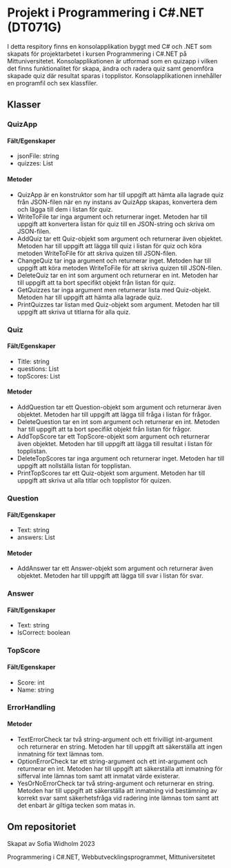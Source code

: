# Projekt i Programmering i C#.NET (DT071G)
I detta respitory finns en konsolapplikation byggt med C# och .NET som skapats för projektarbetet i kursen Programmering i C#.NET på Mittuniversitetet. 
Konsolapplikationen är utformad som en quizapp i vilken det finns funktionalitet för skapa, ändra och radera quiz samt genomföra skapade quiz där resultat sparas i topplistor. 
Konsolapplikationen innehåller en programfil och sex klassfiler.

## Klasser

### QuizApp ###
#### Fält/Egenskaper ####
- jsonFile: string
- quizzes: List<Quiz>
#### Metoder ####
- QuizApp är en konstruktor som har till uppgift att hämta alla lagrade quiz från JSON-filen när en ny instans av QuizApp skapas, konvertera dem och lägga till dem i listan för quiz.
- WriteToFile tar inga argument och returnerar inget. Metoden har till uppgift att konvertera listan för quiz till en JSON-string och skriva om JSON-filen.
- AddQuiz tar ett Quiz-objekt som argument och returnerar även objektet. Metoden har till uppgift att lägga till quiz i listan för quiz och köra metoden WriteToFile för att skriva quizen till JSON-filen. 
- ChangeQuiz tar inga argument och returnerar inget. Metoden har till uppgift att köra metoden WriteToFile för att skriva quizen till JSON-filen.
- DeleteQuiz tar en int som argument och returnerar en int. Metoden har till uppgift att ta bort specifikt objekt från listan för quiz.
- GetQuizzes tar inga argument men returnerar lista med Quiz-objekt. Metoden har till uppgift att hämta alla lagrade quiz.
- PrintQuizzes tar listan med Quiz-objekt som argument. Metoden har till uppgift att skriva ut titlarna för alla quiz.

### Quiz ###
#### Fält/Egenskaper ####
- Title: string
- questions: List<Questions>
- topScores: List<TopScore>
#### Metoder ####
- AddQuestion tar ett Question-objekt som argument och returnerar även objektet. Metoden har till uppgift att lägga till fråga i listan för frågor.
- DeleteQuestion tar en int som argument och returnerar en int. Metoden har till uppgift att ta bort specifikt objekt från listan för frågor.
- AddTopScore tar ett TopScore-objekt som argument och returnerar även objektet. Metoden har till uppgift att lägga till resultat i listan för topplistan. 
- DeleteTopScores tar inga argument och returnerar inget. Metoden har till uppgift att nollställa listan för topplistan.
- PrintTopScores tar ett Quiz-objekt som argument. Metoden har till uppgift att skriva ut alla titlar och topplistor för quizen.

### Question ###
#### Fält/Egenskaper ####
- Text: string
- answers: List<Answers>
#### Metoder ####
- AddAnswer tar ett Answer-objekt som argument och returnerar även objektet. Metoden har till uppgift att lägga till svar i listan för svar.

### Answer ###
#### Fält/Egenskaper ####
- Text: string
- IsCorrect: boolean

### TopScore ###
#### Fält/Egenskaper ####
- Score: int
- Name: string

### ErrorHandling ###
#### Metoder ####
- TextErrorCheck tar två string-argument och ett frivilligt int-argument och returnerar en string. Metoden har till uppgift att säkerställa att ingen inmatning för text lämnas tom.
- OptionErrorCheck tar ett string-argument och ett int-argument och returnerar en int. Metoden har till uppgift att säkerställa att inmatning för sifferval inte lämnas tom samt att inmatat värde existerar.
- YesOrNoErrorCheck tar två string-argument och returnerar en string. Metoden har till uppgift att säkerställa att inmatning vid bestämning av korrekt svar samt säkerhetsfråga vid radering inte lämnas tom samt att det enbart är giltiga tecken som matas in.

## Om repositoriet
Skapat av Sofia Widholm 2023

Programmering i C#.NET, Webbutvecklingsprogrammet, Mittuniversitetet
